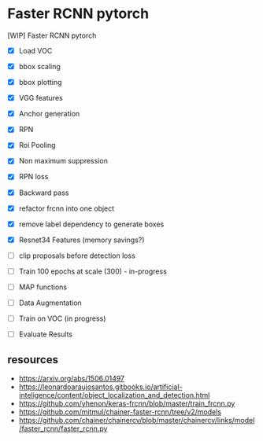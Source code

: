# Faster RCNN pytorch
[WIP] Faster RCNN pytorch

- [x] Load VOC
- [x] bbox scaling
- [x] bbox plotting
- [x] VGG features
- [x] Anchor generation
- [x] RPN
- [x] Roi Pooling
- [x] Non maximum suppression
- [x] RPN loss
- [x] Backward pass
- [x] refactor frcnn into one object
- [x] remove label dependency to generate boxes
- [x] Resnet34 Features (memory savings?)
- [ ] clip proposals before detection loss
- [ ] Train 100 epochs at scale (300) - in-progress
- [ ] MAP functions
- [ ] Data Augmentation
- [ ] Train on VOC (in progress)
- [ ] Evaluate Results


## resources
- https://arxiv.org/abs/1506.01497
- https://leonardoaraujosantos.gitbooks.io/artificial-inteligence/content/object_localization_and_detection.html
- https://github.com/yhenon/keras-frcnn/blob/master/train_frcnn.py
- https://github.com/mitmul/chainer-faster-rcnn/tree/v2/models
- https://github.com/chainer/chainercv/blob/master/chainercv/links/model/faster_rcnn/faster_rcnn.py